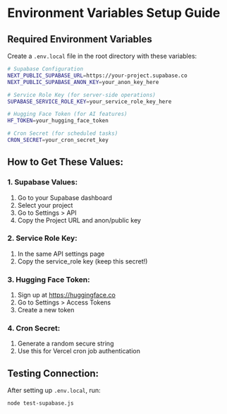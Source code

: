 # Environment Variables Setup Guide

## Required Environment Variables

Create a `.env.local` file in the root directory with these variables:

```bash
# Supabase Configuration
NEXT_PUBLIC_SUPABASE_URL=https://your-project.supabase.co
NEXT_PUBLIC_SUPABASE_ANON_KEY=your_anon_key_here

# Service Role Key (for server-side operations)
SUPABASE_SERVICE_ROLE_KEY=your_service_role_key_here

# Hugging Face Token (for AI features)
HF_TOKEN=your_hugging_face_token

# Cron Secret (for scheduled tasks)
CRON_SECRET=your_cron_secret_key
```

## How to Get These Values:

### 1. Supabase Values:
1. Go to your Supabase dashboard
2. Select your project
3. Go to Settings > API
4. Copy the Project URL and anon/public key

### 2. Service Role Key:
1. In the same API settings page
2. Copy the service_role key (keep this secret!)

### 3. Hugging Face Token:
1. Sign up at https://huggingface.co
2. Go to Settings > Access Tokens
3. Create a new token

### 4. Cron Secret:
1. Generate a random secure string
2. Use this for Vercel cron job authentication

## Testing Connection:

After setting up `.env.local`, run:
```bash
node test-supabase.js
```
